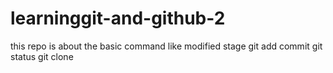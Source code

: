 # learninggit-and-github-2
this repo is about the basic command like
modified 
stage 
git add
commit git status
git clone

